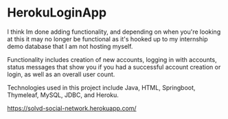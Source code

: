 # HerokuLoginApp

I think Im done adding functionality, and depending on when you're looking at this it may no longer be functional as it's hooked up to my internship demo database that I am not hosting myself. 

Functionality includes creation of new accounts, logging in with accounts, status messages that show you if you had a successful account creation or login, as well as an overall user count.

Technologies used in this project include Java, HTML, Springboot, Thymeleaf, MySQL, JDBC, and Heroku.

https://solvd-social-network.herokuapp.com/
